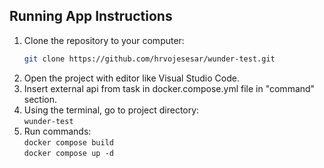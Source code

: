 ## Running App Instructions

1. Clone the repository to your computer:
   ```sh
   git clone https://github.com/hrvojesesar/wunder-test.git
   ```
2. Open the project with editor like Visual Studio Code.
3. Insert external api from task in docker.compose.yml file in "command" section.
4. Using the terminal, go to project directory:  <br>
   `wunder-test`
5. Run commands: <br/>
   `docker compose build` <br/>
   `docker compose up -d` <br/>
